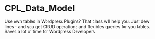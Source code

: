 CPL_Data_Model
==============

Use own tables in Wordpress Plugins? That class will help you. Just dew lines - and you get CRUD operations and flexibles queries for you tables. Saves a lot of time for Wordpress Developers